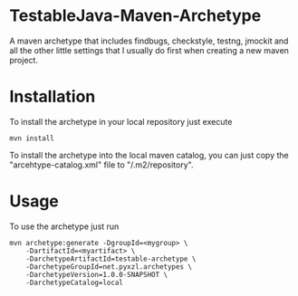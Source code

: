 TestableJava-Maven-Archetype
============================

A maven archetype that includes findbugs, checkstyle, testng, jmockit and all the other little settings that I usually do first when creating a new maven project.

# Installation

To install the archetype in your local repository just execute

	mvn install

To install the archetype into the local maven catalog, you can just copy the "arcehtype-catalog.xml" file to "<home>/.m2/repository".

# Usage

To use the archetype just run

	mvn archetype:generate -DgroupId=<mygroup> \
		-DartifactId=<myartifact> \
		-DarchetypeArtifactId=testable-archetype \
		-DarchetypeGroupId=net.pyxzl.archetypes \
		-DarchetypeVersion=1.0.0-SNAPSHOT \
		-DarchetypeCatalog=local